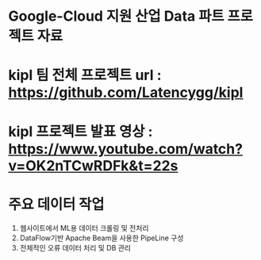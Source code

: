 # Google-Cloud 지원 산업 Data 파트 프로젝트 자료
# kipl 팀 전체 프로젝트 url : https://github.com/Latencygg/kipl
# kipl 프로젝트 발표 영상 : https://www.youtube.com/watch?v=OK2nTCwRDFk&t=22s
# 주요 데이터 작업
1. 웹사이트에서 ML용 데이터 크롤링 및 전처리
2. DataFlow기반 Apache Beam을 사용한 PipeLine 구성
3. 전체적인 오류 데이터 처리 및 DB 관리
